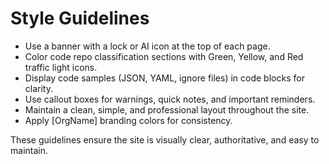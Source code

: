 # Style Guidelines

- Use a banner with a lock or AI icon at the top of each page.
- Color code repo classification sections with Green, Yellow, and Red traffic light icons.
- Display code samples (JSON, YAML, ignore files) in code blocks for clarity.
- Use callout boxes for warnings, quick notes, and important reminders.
- Maintain a clean, simple, and professional layout throughout the site.
- Apply [OrgName] branding colors for consistency.

These guidelines ensure the site is visually clear, authoritative, and easy to maintain.
